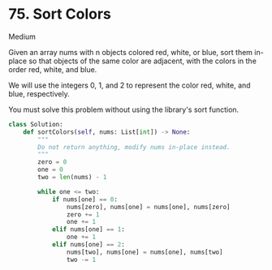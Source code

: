# 75. Sort Colors

Medium

Given an array nums with n objects colored red, white, or blue, sort them in-place so that objects of the same color are adjacent, with the colors in the order red, white, and blue.

We will use the integers 0, 1, and 2 to represent the color red, white, and blue, respectively.

You must solve this problem without using the library's sort function.

```python
class Solution:
    def sortColors(self, nums: List[int]) -> None:
        """
        Do not return anything, modify nums in-place instead.
        """
        zero = 0
        one = 0
        two = len(nums) - 1

        while one <= two:
            if nums[one] == 0:
                nums[zero], nums[one] = nums[one], nums[zero]
                zero += 1
                one += 1
            elif nums[one] == 1:
                one += 1
            elif nums[one] == 2:
                nums[two], nums[one] = nums[one], nums[two]
                two -= 1
```

